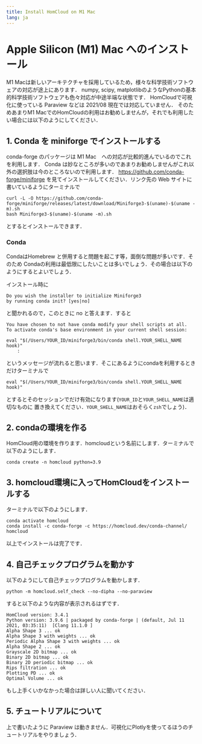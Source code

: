 ```yaml
---
title: Install HomCloud on M1 Mac
lang: ja
---
```


# Apple Silicon (M1) Mac へのインストール

M1 Macは新しいアーキテクチャを採用しているため，様々な科学技術ソフトウェアの対応が途上にあります．
numpy, scipy, matplotlibのようなPythonの基本的科学技術ソフトウェアも色々対応が中途半端な状態です．
HomCloudで可視化に使っている Paraview などは 2021/08 現在では対応していません．
そのためあまりM1 MacでのHomCloudの利用はお勧めしませんが，それでも利用したい場合には以下のようにしてください．

## 1. Conda を miniforge でインストールする
conda-forge のパッケージは M1 Mac　への対応が比較的進んでいるのでこれを利用します．
Conda は妙なところが多いのであまりお勧めしませんがこれ以外の選択肢は今のところないので利用します．
<https://github.com/conda-forge/miniforge> を見てインストールしてください．リンク先の Web サイトに書いているようにターミナルで

    curl -L -O https://github.com/conda-forge/miniforge/releases/latest/download/Miniforge3-$(uname)-$(uname -m).sh
    bash Miniforge3-$(uname)-$(uname -m).sh

とするとインストールできます．

### Conda

CondaはHomebrew と併用すると問題を起こす等，面倒な問題が多いです．そのため
Condaの利用は最低限にしたいことは多いでしょう．その場合は以下のようにするとよいでしょう．

インストール時に

    Do you wish the installer to initialize Miniforge3
    by running conda init? [yes|no]
    
と聞かれるので，このときに no と答えます．すると

    You have chosen to not have conda modify your shell scripts at all.
    To activate conda's base environment in your current shell session:
    
    eval "$(/Users/YOUR_ID/miniforge3/bin/conda shell.YOUR_SHELL_NAME hook)" 
        :

というメッセージが流れると思います．そこにあるようにcondaを利用するときだけターミナルで

    eval "$(/Users/YOUR_ID/miniforge3/bin/conda shell.YOUR_SHELL_NAME hook)" 
    
とするとそのセッションでだけ有効になります(`YOUR_ID`と`YOUR_SHELL_NAME`は適切なものに
置き換えてください．`YOUR_SHELL_NAME`はおそらく`zsh`でしょう)．

## 2. condaの環境を作る

HomCloud用の環境を作ります．homcloudという名前にします．ターミナルで以下のようにします．

    conda create -n homcloud python=3.9

## 3. homcloud環境に入ってHomCloudをインストールする

ターミナルで以下のようにします．

    conda activate homcloud
    conda install -c conda-forge -c https://homcloud.dev/conda-channel/ homcloud

以上でインストールは完了です．

## 4. 自己チェックプログラムを動かす

以下のようにして自己チェックプログラムを動かします．

    python -m homcloud.self_check --no-dipha --no-paraview

すると以下のような内容が表示されるはずです．

    HomCloud version: 3.4.1
    Python version: 3.9.6 | packaged by conda-forge | (default, Jul 11 2021, 03:35:11)  [Clang 11.1.0 ]
    Alpha Shape 3 ... ok
    Alpha Shape 3 with weights ... ok
    Periodic Alpha Shape 3 with weights ... ok
    Alpha Shape 2 ... ok
    Grayscale 2D bitmap ... ok
    Binary 2D bitmap ... ok
    Binary 2D periodic bitmap ... ok
    Rips filtration ... ok
    Plotting PD ... ok
    Optimal Volume ... ok

もし上手くいかなかった場合は詳しい人に聞いてください．

## 5. チュートリアルについて

上で書いたように Paraview は動きません．可視化にPlotlyを使ってるほうのチュートリアルをやりましょう．
